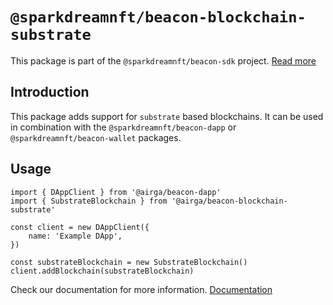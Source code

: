 # `@sparkdreamnft/beacon-blockchain-substrate`

This package is part of the `@sparkdreamnft/beacon-sdk` project. [Read more](https://github.com/airgap-it/beacon-sdk)

## Introduction

This package adds support for `substrate` based blockchains. It can be used in combination with the `@sparkdreamnft/beacon-dapp` or `@sparkdreamnft/beacon-wallet` packages.

## Usage

```
import { DAppClient } from '@airga/beacon-dapp'
import { SubstrateBlockchain } from '@airga/beacon-blockchain-substrate'

const client = new DAppClient({
    name: 'Example DApp',
})

const substrateBlockchain = new SubstrateBlockchain()
client.addBlockchain(substrateBlockchain)
```

Check our documentation for more information. [Documentation](https://docs.walletbeacon.io)
